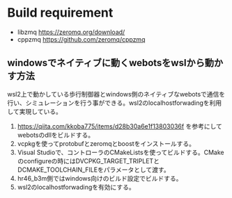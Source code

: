 # Build requirement
- libzmq https://zeromq.org/download/
- cppzmq https://github.com/zeromq/cppzmq

## windowsでネイティブに動くwebotsをwslから動かす方法
wsl2上で動かしている歩行制御器とwindows側のネイティブなwebotsで通信を行い、シミュレーションを行う事ができる。wsl2のlocalhostforwadingを利用して実現している。
1. https://qiita.com/kkoba775/items/d28b30a6e1f13803036f を参考にしてwebotsのdllをビルドする。
2. vcpkgを使ってprotobufとzeromqとboostをインストールする。
3. Visual Studioで、コントローラのCMakeListsを使ってビルドする。CMakeのconfigureの時にはDVCPKG_TARGET_TRIPLETとDCMAKE_TOOLCHAIN_FILEをパラメータとして渡す。
4. hr46_b3m側ではwindows向けのビルド設定でビルドする。
5. wsl2のlocalhostforwadingを有効にする。